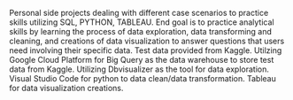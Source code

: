 Personal side projects dealing with different case scenarios to practice skills utilizing SQL, PYTHON, TABLEAU.
End goal is to practice analytical skills by learning the process of data exploration, data transforming and cleaning, and creations of data visualization to answer questions that users need involving their specific data.
Test data provided from Kaggle.
Utilzing Google Cloud Platform for Big Query as the data warehouse to store test data from Kaggle.
Utilizing Dbvisualizer as the tool for data exploration.
Visual Studio Code for python to data clean/data transformation. 
Tableau for data visualization creations.
